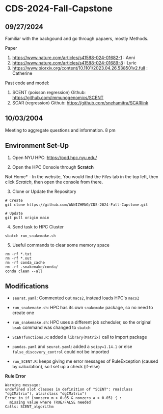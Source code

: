 # CDS-2024-Fall-Capstone


## 09/27/2024
Familiar with the backgound and go through papaers, mostly Methods.

Paper
1. https://www.nature.com/articles/s41588-024-01682-1 : Anni
2. https://www.nature.com/articles/s41588-024-01689-8 : Lyric
3. https://www.biorxiv.org/content/10.1101/2023.04.26.538501v2.full : Catherine

Past code and model:
1. SCENT (poisson regression) Github: https://github.com/immunogenomics/SCENT
2. SCAR (regression) Github: https://github.com/snehamitra/SCARlink

##  10/03/2004
Meeting to aggregate questions and information. 8 pm 

## Environment Set-Up
1. Open NYU HPC: https://ood.hpc.nyu.edu/

2. Open the HPC Console through **Scratch** 

Not Home* - In the website, You would find the *Files* tab in the top left, then click *Scratch*, then open the console from there.

3. Clone or Update the Repository

```
# Create
git clone https://github.com/ANNIZHENG/CDS-2024-Fall-Capstone.git

# Update
git pull origin main
```

4. Send task to HPC Cluster
```
sbatch run_snakemake.sh
```

5. Useful commands to clear some memory space

```
rm -rf *.txt
rm -rf *.out
rm -rf conda_cache
rm -rf .snakemake/conda/
conda clean --all
```

## Modifications

- `seurat.yaml`: Commented out `macs2`, instead loads HPC's `macs2`

- `run_snakemake.sh`: HPC has its own `snakemake` package, so no need to create one

- `run_snakemake.sh`: HPC uses a different job scheduler, so the original `bsub` command was changed to `sbatch`

- `SCENTfunctions.R`: added a `library(Matrix)` call to import package

- `pandas.yaml` and `seurat.yaml`: added a `scipy=1.14.1` or else `false_discovery_control` could not be imported

- `run_SCENT.R`: keeps giving me error messages of RuleException (caused by calculation), so I set up a check (if-else)

**Rule Error**
```
Warning message:
undefined slot classes in definition of "SCENT": rna(class "dgCMatrix"), atac(class "dgCMatrix") 
Error in if (nonzero_m > 0.05 & nonzero_a > 0.05) { : 
  missing value where TRUE/FALSE needed
Calls: SCENT_algorithm
```